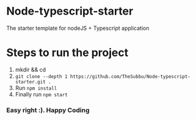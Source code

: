 # Node-typescript-starter
The starter template for nodeJS + Typescript application

# Steps to run the project

  1. mkdir <yourProjectName> && cd <yourProjectName>
  2. ```git clone --depth 1 https://github.com/TheSubbu/Node-typescript-starter.git .```
  3. Run ```npm install```
  4. Finally run ```npm start```
  
### Easy right :). Happy Coding

